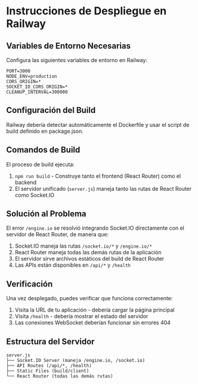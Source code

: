 # Instrucciones de Despliegue en Railway

## Variables de Entorno Necesarias

Configura las siguientes variables de entorno en Railway:

```
PORT=3000
NODE_ENV=production
CORS_ORIGIN=*
SOCKET_IO_CORS_ORIGIN=*
CLEANUP_INTERVAL=300000
```

## Configuración del Build

Railway debería detectar automáticamente el Dockerfile y usar el script de build definido en package.json.

## Comandos de Build

El proceso de build ejecuta:
1. `npm run build` - Construye tanto el frontend (React Router) como el backend
2. El servidor unificado (`server.js`) maneja tanto las rutas de React Router como Socket.IO

## Solución al Problema

El error `/engine.io` se resolvió integrando Socket.IO directamente con el servidor de React Router, de manera que:

1. Socket.IO maneja las rutas `/socket.io/*` y `/engine.io/*`
2. React Router maneja todas las demás rutas de la aplicación
3. El servidor sirve archivos estáticos del build de React Router
4. Las APIs están disponibles en `/api/*` y `/health`

## Verificación

Una vez desplegado, puedes verificar que funciona correctamente:

1. Visita la URL de tu aplicación - debería cargar la página principal
2. Visita `/health` - debería mostrar el estado del servidor
3. Las conexiones WebSocket deberían funcionar sin errores 404

## Estructura del Servidor

```
server.js
├── Socket.IO Server (maneja /engine.io, /socket.io)
├── API Routes (/api/*, /health)
├── Static Files (build/client)
└── React Router (todas las demás rutas)
``` 